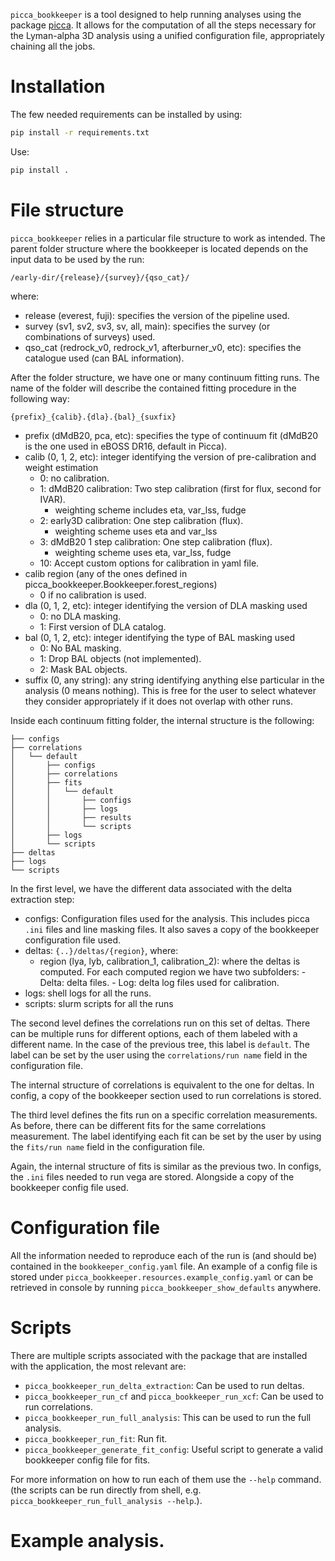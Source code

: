 ``picca_bookkeeper`` is a tool designed to help running analyses using the package [picca](https://github.com/igmhub/picca/). It allows for the computation of all the steps necessary for the Lyman-alpha 3D analysis using a unified configuration file, appropriately chaining all the jobs.

# Installation
The few needed requirements can be installed by using:
``` bash
pip install -r requirements.txt
```

Use: 
```bash
pip install .
```

# File structure
``picca_bookkeeper`` relies in a particular file structure to work as intended. The parent folder structure where the bookkeeper is located depends on the input data to be used by the run:

```
/early-dir/{release}/{survey}/{qso_cat}/
```

where:
- release (everest, fuji): specifies the version of the pipeline used.
- survey (sv1, sv2, sv3, sv, all, main): specifies the survey (or combinations of surveys) used.
- qso_cat (redrock_v0, redrock_v1, afterburner_v0, etc): specifies the catalogue used (can BAL information).

After the folder structure, we have one or many continuum fitting runs. The name of the folder will describe the contained fitting procedure in the following way:
```
{prefix}_{calib}.{dla}.{bal}_{suxfix}
```
- prefix (dMdB20, pca, etc): specifies the type of continuum fit (dMdB20 is the         one used in eBOSS DR16, default in Picca).
- calib (0, 1, 2, etc): integer identifying the version of pre-calibration and weight estimation
    - 0: no calibration.
    - 1: dMdB20 calibration: Two step calibration (first for flux, second for IVAR). 
      - weighting scheme includes eta, var_lss, fudge
    - 2: early3D calibration: One step calibration (flux).
      - weighting scheme uses eta and var_lss
    - 3: dMdB20 1 step calibration: One step calibration (flux).
      - weighting scheme uses eta, var_lss, fudge
    - 10: Accept custom options for calibration in yaml file.
- calib region (any of the ones defined in picca_bookkeeper.Bookkeeper.forest_regions)
    - 0 if no calibration is used.
- dla (0, 1, 2, etc): integer identifying the version of DLA masking used
    - 0: no DLA masking.
    - 1: First version of DLA catalog.
- bal (0, 1, 2, etc): integer identifying the type of BAL masking used 
    - 0: No BAL masking.
    - 1: Drop BAL objects (not implemented).
    - 2: Mask BAL objects.
- suffix (0, any string): any string identifying anything else particular in the analysis (0 means nothing). This is free for the user to select whatever they consider appropriately if it does not overlap with other runs.

Inside each continuum fitting folder, the internal structure is the following:
```
├── configs
├── correlations
│   └── default
│       ├── configs
│       ├── correlations
│       ├── fits
│       │   └── default
│       │       ├── configs
│       │       ├── logs
│       │       ├── results
│       │       └── scripts
│       ├── logs
│       └── scripts
├── deltas
├── logs
└── scripts
```
In the first level, we have the different data associated with the delta extraction step:
- configs: Configuration files used for the analysis. This includes picca ``.ini`` files and line masking files. It also saves a copy of the bookkeeper configuration file used.
- deltas: ``{..}/deltas/{region}``, where:
  - region (lya, lyb, calibration_1, calibration_2): where the deltas is computed. 
    For each computed region we have two subfolders:
        - Delta: delta files.
        - Log: delta log files used for calibration.
- logs: shell logs for all the runs.
- scripts: slurm scripts for all the runs

The second level defines the correlations run on this set of deltas. There can be multiple runs for different options, each of them labeled with a different name. In the case of the previous tree, this label is ``default``. The label can be set by the user using the ``correlations/run name`` field in the configuration file.

The internal structure of correlations is equivalent to the one for deltas. In config, a copy of the bookkeeper section used to run correlations is stored.

The third level defines the fits run on a specific correlation measurements. As before, there can be different fits for the same correlations measurement. The label identifying each fit can be set by the user by using the ``fits/run name`` field in the configuration file.

Again, the internal structure of fits is similar as the previous two. In configs, the ``.ini`` files needed to run vega are stored. Alongside a copy of the bookkeeper config file used.

# Configuration file
All the information needed to reproduce each of the run is (and should be) contained in the ``bookkeeper_config.yaml`` file. An example of a config file is stored under ``picca_bookkeeper.resources.example_config.yaml`` or can be retrieved in console by running  ``picca_bookkeeper_show_defaults`` anywhere.
# Scripts
There are multiple scripts associated with the package that are installed with the application, the most relevant are:
- ``picca_bookkeeper_run_delta_extraction``: Can be used to run deltas.
- ``picca_bookkeeper_run_cf`` and ``picca_bookkeeper_run_xcf``: Can be used to run correlations.
- ``picca_bookkeeper_run_full_analysis``: This can be used to run the full analysis.
- ``picca_bookkeeper_run_fit``: Run fit.
- ``picca_bookkeeper_generate_fit_config``: Useful script to generate a valid bookkeeper config file for fits.

For more information on how to run each of them use the ``--help`` command. (the scripts can be run directly from shell, e.g. ``picca_bookkeeper_run_full_analysis --help``.).

# Example analysis.